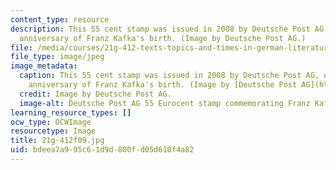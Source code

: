 ```yaml
---
content_type: resource
description: This 55 cent stamp was issued in 2008 by Deutsche Post AG, on the 125th
  anniversary of Franz Kafka's birth. (Image by Deutsche Post AG.)
file: /media/courses/21g-412-texts-topics-and-times-in-german-literature-fall-2009/bdeea7a995c61d9d800fd05d610f4a82_21g-412f09.jpg
file_type: image/jpeg
image_metadata:
  caption: This 55 cent stamp was issued in 2008 by Deutsche Post AG, on the 125th
    anniversary of Franz Kafka's birth. (Image by [Deutsche Post AG](http://commons.wikimedia.org/wiki/File:DPAG_2008_Franz_Kafka.jpg).)
  credit: Image by Deutsche Post AG.
  image-alt: Deutsche Post AG 55 Eurocent stamp commemorating Franz Kafka.
learning_resource_types: []
ocw_type: OCWImage
resourcetype: Image
title: 21g-412f09.jpg
uid: bdeea7a9-95c6-1d9d-800f-d05d610f4a82
---
```

